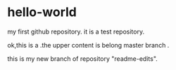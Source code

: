 # hello-world
my first github repository. it is a test repository.

ok,this is a  .the upper content is belong master branch .

this is my new branch of repository "readme-edits".
